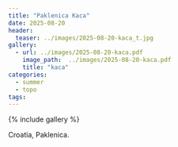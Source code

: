 ```yaml
---
title: "Paklenica Kaca"
date: 2025-08-20
header:
  teaser: ../images/2025-08-20-kaca_t.jpg
gallery:
  - url: ../images/2025-08-20-kaca.pdf
    image_path:  ../images/2025-08-20-kaca.pdf
    title: "kaca"
categories:
  - summer
  - topo
tags:
---
```


{% include gallery %}

Croatia, Paklenica.
